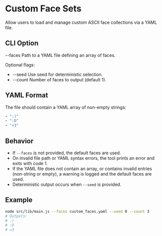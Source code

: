 # Custom Face Sets

Allow users to load and manage custom ASCII face collections via a YAML file.

## CLI Option

--faces <path>    Path to a YAML file defining an array of faces.

Optional flags:
- --seed <number>   Use seed for deterministic selection.
- --count <n>       Number of faces to output (default 1).

## YAML Format

The file should contain a YAML array of non-empty strings:

```yaml
- ":)"
- ":D"
- "<3"
```

## Behavior

- If `--faces` is not provided, the default faces are used.
- On invalid file path or YAML syntax errors, the tool prints an error and exits with code 1.
- If the YAML file does not contain an array, or contains invalid entries (non-string or empty), a warning is logged and the default faces are used.
- Deterministic output occurs when `--seed` is provided.

## Example

```bash
node src/lib/main.js --faces custom_faces.yaml --seed 0 --count 3
# Outputs:
# :)
# :D
# <3
```
